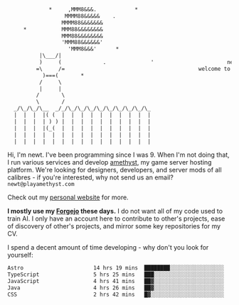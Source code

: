```txt
             *     ,MMM8&&&.            *
                  MMMM88&&&&&    .
                 MMMM88&&&&&&&
     *           MMM88&&&&&&&&
                 MMM88&&&&&&&&
                 'MMM88&&&&&&'
                   'MMM8&&&'      *
          |\___/|
          )     (             .              '                       newty.dev
         =\     /=                                          welcome to my github page (:
           )===(       *
          /     \
          |     |
         /       \
         \       /
  _/\_/\_/\__  _/_/\_/\_/\_/\_/\_/\_/\_/\_/\_
  |  |  |  |( (  |  |  |  |  |  |  |  |  |  |
  |  |  |  | ) ) |  |  |  |  |  |  |  |  |  |
  |  |  |  |(_(  |  |  |  |  |  |  |  |  |  |
  |  |  |  |  |  |  |  |  |  |  |  |  |  |  |
  |  |  |  |  |  |  |  |  |  |  |  |  |  |  |
```

Hi, I'm newt. I've been programming since I was 9. When I'm not doing that, I run various services and develop [amethyst](https://playamethyst.com), my game server hosting platform. We're looking for designers, developers, and server mods of all calibres - if you're interested, why not send us an email? `newt@playamethyst.com`

Check out my [personal website](https://newty.dev) for more.

**I mostly use my [Forgejo](https://git.newty.dev/newt) these days.** I do not want all of my code used to train AI. I only have an account here to contribute to other's projects, ease of discovery of other's projects, and mirror some key repositories for my CV.

I spend a decent amount of time developing - why don't you look for yourself:

<!--START_SECTION:waka-->

```txt
Astro                      14 hrs 19 mins  ████████░░░░░░░░░░░░░░░░░   32.43 %
TypeScript                 5 hrs 25 mins   ███░░░░░░░░░░░░░░░░░░░░░░   12.27 %
JavaScript                 4 hrs 41 mins   ██▓░░░░░░░░░░░░░░░░░░░░░░   10.60 %
Java                       4 hrs 26 mins   ██▓░░░░░░░░░░░░░░░░░░░░░░   10.07 %
CSS                        2 hrs 42 mins   █▓░░░░░░░░░░░░░░░░░░░░░░░   06.11 %
```

<!--END_SECTION:waka-->
